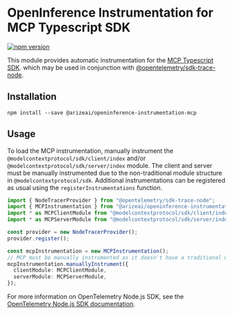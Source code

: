 # OpenInference Instrumentation for MCP Typescript SDK

[![npm version](https://badge.fury.io/js/@arizeai%2Fopeninference-instrumentation-mcp.svg)](https://badge.fury.io/js/@arizeai%2Fopeninference-instrumentation-mcp)

This module provides automatic instrumentation for the [MCP Typescript SDK](https://github.com/modelcontextprotocol/typescript-sdk). which may be used in conjunction
with [@opentelemetry/sdk-trace-node](https://github.com/open-telemetry/opentelemetry-js/tree/main/packages/opentelemetry-sdk-trace-node).

## Installation

```shell
npm install --save @arizeai/openinference-instrumentation-mcp
```

## Usage

To load the MCP instrumentation, manually instrument the `@modelcontextprotocol/sdk/client/index` and/or `@modelcontextprotocol/sdk/server/index` module.
The client and server must be manually instrumented due to the non-traditional module structure in `@modelcontextprotocol/sdk`. Additional instrumentations can
be registered as usual using the `registerInstrumentations` function.

```typescript
import { NodeTracerProvider } from "@opentelemetry/sdk-trace-node";
import { MCPInstrumentation } from "@arizeai/openinference-instrumentation-mcp";
import * as MCPClientModule from "@modelcontextprotocol/sdk/client/index";
import * as MCPServerModule from "@modelcontextprotocol/sdk/server/index";

const provider = new NodeTracerProvider();
provider.register();

const mcpInstrumentation = new MCPInstrumentation();
// MCP must be manually instrumented as it doesn't have a traditional module structure
mcpInstrumentation.manuallyInstrument({
  clientModule: MCPClientModule,
  serverModule: MCPServerModule,
});
```

For more information on OpenTelemetry Node.js SDK, see the [OpenTelemetry Node.js SDK documentation](https://opentelemetry.io/docs/instrumentation/js/getting-started/nodejs/).

